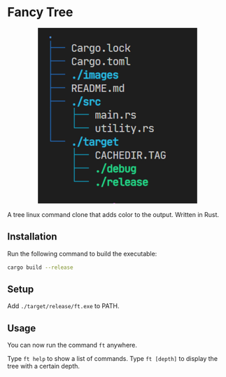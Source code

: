 # Fancy Tree

<p align="center">
    <img height="400" src="./images/example.png">
</p>

A tree linux command clone that adds color to the output. Written in Rust.

## Installation
Run the following command to build the executable:
```bash
cargo build --release
```
## Setup
Add `./target/release/ft.exe` to PATH.

## Usage
You can now run the command `ft` anywhere.

Type `ft help` to show a list of commands. Type `ft [depth]` to display the tree with a certain depth.
